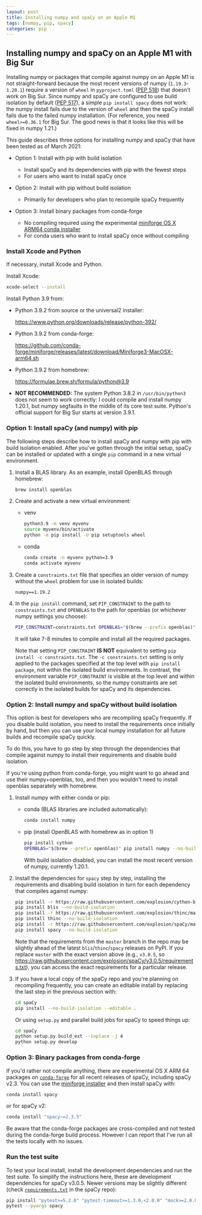 ```yaml
---
layout: post
title: Installing numpy and spaCy on an Apple M1
tags: [numpy, pip, spacy]
categories: pip
---
```


## Installing numpy and spaCy on an Apple M1 with Big Sur

Installing numpy or packages that compile against numpy on an Apple M1 is not
straight-forward because the most recent versions of numpy (`1.19.3`-`1.20.1`)
require a version of `wheel` in `pyproject.toml` ([PEP
518](https://www.python.org/dev/peps/pep-0518/)) that doesn't work on Big Sur.
Since numpy and spaCy are configured to use build isolation by default ([PEP
517](https://www.python.org/dev/peps/pep-0517/)), a simple `pip install spacy`
does not work: the numpy install fails due to the version of `wheel` and then
the spaCy install fails due to the failed numpy installation. (For reference,
you need `wheel>=0.36.1` for Big Sur. The good news is that it looks like this
will be fixed in numpy 1.21.)

This guide describes three options for installing numpy and spaCy that have
been tested as of March 2021:

- Option 1: Install with pip with build isolation

  - Install spaCy and its dependencies with pip with the fewest steps
  - For users who want to install spaCy once

- Option 2: Install with pip without build isolation

  - Primarily for developers who plan to recompile spaCy frequently

- Option 3: Install binary packages from conda-forge

  - No compiling required using the experimental [miniforge OS X ARM64 conda installer](https://github.com/conda-forge/miniforge)
  - For conda users who want to install spaCy once without compiling

### Install Xcode and Python

If necessary, install Xcode and Python.

Install Xcode:

```bash
xcode-select --install
```

Install Python 3.9 from:

- Python 3.9.2 from source or the universal2 installer:

  https://www.python.org/downloads/release/python-392/

- Python 3.9.2 from conda-forge:

  https://github.com/conda-forge/miniforge/releases/latest/download/Miniforge3-MacOSX-arm64.sh

- Python 3.9.2 from homebrew:

  https://formulae.brew.sh/formula/python@3.9

- **NOT RECOMMENDED:** The system Python 3.8.2 in `/usr/bin/python3` does not
  seem to work correctly: I could compile and install numpy 1.20.1, but numpy
  segfaults in the middle of its core test suite. Python's official support for
  Big Sur starts at version 3.9.1.

### Option 1: Install spaCy (and numpy) with pip

The following steps describe how to install spaCy and numpy with pip with build
isolation enabled. After you've gotten through the initial setup, spaCy can be
installed or updated with a single `pip` command in a new virtual environment.

1. Install a BLAS library. As an example, install OpenBLAS through homebrew:

   ```bash
   brew install openblas
   ```

1. Create and activate a new virtual environment:

   - venv

     ```bash
     python3.9 -m venv myvenv
     source myvenv/bin/activate
     python -m pip install -U pip setuptools wheel
     ```

   - conda

     ```bash
     conda create -n myvenv python=3.9
     conda activate myvenv
     ```

1. Create a `constraints.txt` file that specifies an older version of numpy
   without the `wheel` problem for use in isolated builds:

   ```text
   numpy==1.19.2
   ```

1. In the `pip install` command, set `PIP_CONSTRAINT` to the path to
   `constraints.txt` and `OPENBLAS` to the path for openblas (or whichever
   numpy settings you choose):

   ```bash
   PIP_CONSTRAINT=constraints.txt OPENBLAS="$(brew --prefix openblas)" pip install spacy
   ```

   It will take 7-8 minutes to compile and install all the required packages.

   Note that setting `PIP_CONSTRAINT` **IS NOT** equivalent to setting `pip
install -c constraints.txt`. The `-c constraints.txt` setting is only applied
to the packages specified at the top level with `pip install package`, not
within the isolated build environments. In contrast, the environment variable
`PIP_CONSTRAINT` is visible at the top level and within the isolated build
environments, so the numpy constraints are set correctly in the isolated
builds for spaCy and its dependencies.

### Option 2: Install numpy and spaCy without build isolation

This option is best for developers who are recompiling spaCy frequently. If you
disable build isolation, you need to install the requirements once initially by
hand, but then you can use your local numpy installation for all future builds
and recompile spaCy quickly.

To do this, you have to go step by step through the dependencies that compile
against numpy to install their requirements and disable build isolation.

If you're using python from conda-forge, you might want to go ahead and use
their numpy+openblas, too, and then you wouldn't need to install openblas
separately with homebrew.

1.  Install numpy with either conda or pip:

    - conda (BLAS libraries are included automatically):

      ```bash
      conda install numpy
      ```

    - pip (install OpenBLAS with homebrew as in option 1)

       ```bash
       pip install cython
       OPENBLAS="$(brew --prefix openblas)" pip install numpy --no-build-isolation
       ```

      With build isolation disabled, you can install the most recent version of
numpy, currently 1.20.1.

1.  Install the dependencies for `spacy` step by step, installing the
    requirements and disabling build isolation in turn for each dependency that
    compiles against numpy:

    ```bash
    pip install -r https://raw.githubusercontent.com/explosion/cython-blis/master/requirements.txt
    pip install blis --no-build-isolation
    pip install -r https://raw.githubusercontent.com/explosion/thinc/master/requirements.txt
    pip install thinc --no-build-isolation
    pip install -r https://raw.githubusercontent.com/explosion/spaCy/master/requirements.txt
    pip install spacy --no-build-isolation
    ```

    Note that the requirements from the `master` branch in the repo may be
    slightly ahead of the latest `blis`/`thinc`/`spacy` releases on PyPI. If you
    replace `master` with the exact version above (e.g., `v3.0.5`, so
    https://raw.githubusercontent.com/explosion/spaCy/v3.0.5/requirements.txt),
    you can access the exact requirements for a particular release.

1.  If you have a local copy of the spaCy repo and you're planning on
    recompiling frequently, you can create an editable install by replacing the
    last step in the previous section with:

    ```bash
    cd spaCy
    pip install --no-build-isolation --editable .
    ```

    Or using `setup.py` and parallel build jobs for spaCy to speed things up:

    ```bash
    cd spaCy
    python setup.py build_ext --inplace -j 4
    python setup.py develop
    ```

### Option 3: Binary packages from conda-forge

If you'd rather not compile anything, there are experimental OS X ARM 64
packages on [`conda-forge`](https://anaconda.org/conda-forge/spacy/) for all
recent releases of spaCy, including spaCy v2.3. You can use the [miniforge
installer](https://github.com/conda-forge/miniforge/releases/latest/download/Miniforge3-MacOSX-arm64.sh)
and then install spaCy with:

```bash
conda install spacy
```

or for spaCy v2:

```bash
conda install "spacy~=2.3.5"
```

Be aware that the conda-forge packages are cross-compiled and not tested during
the conda-forge build process. However I can report that I've run all the tests
locally with no issues.

### Run the test suite

To test your local install, install the development dependencies and run the
test suite. To simplify the instructions here, these are development
dependencies for spaCy v3.0.5. Newer versions may be slightly different (check
[`requirements.txt`](https://github.com/explosion/spaCy/blob/master/requirements.txt)
in the spaCy repo):

```bash
pip install "pytest>=5.2.0" "pytest-timeout>=1.3.0,<2.0.0" "mock>=2.0.0,<3.0.0" "flake8>=3.5.0,<3.6.0" hypothesis
pytest --pyargs spacy
```
